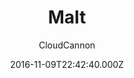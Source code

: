 ---
title: Malt
github: https://github.com/CloudCannon/malt-jekyll-template
demo: https://whispering-boat.cloudvent.net/
author: CloudCannon
ssg:
  - Jekyll
cms:
  - Markdown
date: 2016-11-09T22:42:40.000Z
description: ':beers: Event marketing template for Jekyll'
draft: false
publish_date: '2016-11-09T22:42:40Z'
update_date: '2021-10-29T07:36:37Z'
github_star: 17
github_fork: 25
---